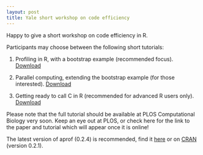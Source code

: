 ```yaml
---
layout: post
title: Yale short workshop on code efficiency
---
```


Happy to give a short workshop on code efficiency in R.

Participants may choose between the following short tutorials:

1. Profiling in R, with a bootstrap example (recommended focus). [Download](https://github.com/MarcoDVisser/aprof/blob/gh-pages/pdfs/IntroProfiling&Optimization.pdf?raw=true)

2. Parallel computing, extending the bootstrap example (for those interested). [Download](https://github.com/MarcoDVisser/aprof/blob/gh-pages/pdfs/IntroParallelComputingR.pdf?raw=true)

3. Getting ready to call C in R (recommended for advanced R users only). [Download](https://github.com/MarcoDVisser/aprof/blob/gh-pages/pdfs/IntroExtendingRwithC.pdf?raw=true)

Please note that the full tutorial should be available at PLOS Computational Biology very soon. Keep an eye out at PLOS, or check here for the link to the paper and tutorial which will appear once it is online!

The latest version of aprof (0.2.4) is recommended, find it [here](https://github.com/MarcoDVisser/aprof) or on [CRAN](http://cran.r-project.org/web/packages/aprof/index.html) (version 0.2.1).



